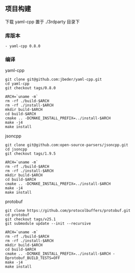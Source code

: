 ## 项目构建
下载 yaml-cpp 置于 ./3rdparty 目录下 

### 库版本

```
- yaml-cpp 0.8.0
```

### 编译

yaml-cpp

```
git clone git@github.com:jbeder/yaml-cpp.git
cd yaml-cpp
git checkout tags/0.8.0
```

```shell
ARCH=`uname -m`
rm -rf ./build-$ARCH
rm -rf ./install-$ARCH
mkdir build-$ARCH
cd build-$ARCH
cmake .. -DCMAKE_INSTALL_PREFIX=../install-$ARCH
make -j4
make install
```

jsoncpp

```
git clone git@github.com:open-source-parsers/jsoncpp.git
cd jsoncpp
git checkout tags/1.9.5
```

```shell
ARCH=`uname -m`
rm -rf ./build-$ARCH
rm -rf ./install-$ARCH
mkdir build-$ARCH
cd build-$ARCH
cmake .. -DCMAKE_INSTALL_PREFIX=../install-$ARCH
make -j4
make install
```

protobuf

```
git clone https://github.com/protocolbuffers/protobuf.git
cd protobuf
git checkout tags/v25.1
git submodule update --init --recursive
```

```
ARCH=`uname -m`
rm -rf ./build-$ARCH
rm -rf ./install-$ARCH
mkdir build-$ARCH
cd build-$ARCH
cmake .. -DCMAKE_INSTALL_PREFIX=../install-$ARCH -Dprotobuf_BUILD_TESTS=OFF
make -j4
make install
```